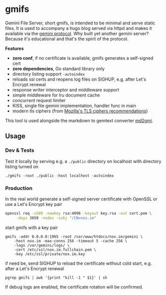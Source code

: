# gmifs

Gemini File Server, short gmifs, is intended to be minimal and serve static files. It is used
to accompany a hugo blog served via httpd and makes it available via the [gemini
protocol](https://gemini.circumlunar.space/docs/specification.gmi). Why built yet another gemini
server? Because it's educational and that's the spirit of the protocol.

**Features**
- **zero conf**, if no certificate is available, gmifs generates a self-signed cert
- **zero dependencies**, Go standard library only
- directory listing support `-autoindex`
- reloads ssl certs and reopens log files on SIGHUP, e.g. after Let's Encrypt renewal
- response writer interceptor and middleware support
- simple middleware for lru document cache
- concurrent request limiter
- KISS, single file gemini implementation, handler func in main
- modern tls ciphers (from [Mozilla's TLS ciphers recommendations](https://statics.tls.security.mozilla.org/server-side-tls-conf.json))

This tool is used alongside the markdown to gemtext converter
[md2gmi](https://github.com/n0x1m/md2gmi).

## Usage

### Dev & Tests

Test it locally by serving e.g. a `./public` directory on localhost with directory listing turned on

```
./gmifs -root ./public -host localhost -autoindex
```

### Production

In the real world generate a self-signed server certificate with OpenSSL or use a Let's Encrypt
key pair

```bash
openssl req -x509 -newkey rsa:4096 -keyout key.rsa -out cert.pem \
     -days 3650 -nodes -subj "/CN=nox.im"
```

start gmifs with a key pair

```
gmifs -addr 0.0.0.0:1965 -root /var/www/htdocs/nox.im/gemini \
    -host nox.im -max-conns 256 -timeout 5 -cache 256 \
    -logs /var/gemini/logs/ \
    -cert /etc/ssl/nox.im.fullchain.pem \
    -key /etc/ssl/private/nox.im.key
```

if need be, send SIGHUP to reload the certificate without cold start, e.g. after a Let's Encrypt
renewal

```
pgrep gmifs | awk '{print "kill -1 " $1}' | sh
```

If debug logs are enabled, the certificate rotation will be confirmed.
